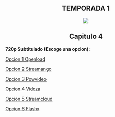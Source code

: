 ## <div align="center">TEMPORADA 1
<div align="center"><img src="https://image.tmdb.org/t/p/w780/gDkFVFppyGFBgBxRn831e8nP7gu.jpg"></div>

## <div align="center">Capitulo 4</center></div>

<b>720p Subtitulado (Escoge una opcion):</b>

<a href="https://openload.co/f/6rktTSJAOrw/">Opcion 1 Openload</a>

<a href="https://streamango.com/f/efarsconkeeadblm/">Opcion 2 Streamango</a>

<a href="http://powvideo.net/ziikhe1pe5s8">Opcion 3 Powvideo</a>

<a href="https://vidoza.net/x6gj93epsipb.html">Opcion 4 Vidoza</a>

<a href="http://streamcloud.eu/zgwigemsc47a">Opcion 5 Streamcloud</a>

<a href="https://www.flashx.tv/uj6q9ghdbz2n.html">Opcion 6 Flashx</a>
